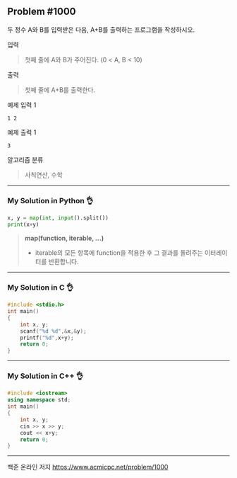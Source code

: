 ## Problem #1000

두 정수 A와 B를 입력받은 다음, A+B를 출력하는 프로그램을 작성하시오.

입력
> 첫째 줄에 A와 B가 주어진다. (0 < A, B < 10)

출력
> 첫째 줄에 A+B를 출력한다.


예제 입력 1
```
1 2
```

예제 출력 1
```
3
```

알고리즘 분류
> 사칙연산, 수학

***
### My Solution in Python :ok_hand:
```python
x, y = map(int, input().split())
print(x+y)
```

> **map(function, iterable, ...)**
> - iterable의 모든 항목에 function을 적용한 후 그 결과를 돌려주는 이터레이터를 반환합니다.
***
### My Solution in C :ok_hand:
```c
#include <stdio.h>
int main()
{
    int x, y;
    scanf("%d %d",&x,&y);
    printf("%d",x+y);
    return 0;
}
```
***
### My Solution in C++ :ok_hand:
```c++
#include <iostream>
using namespace std;
int main()
{
    int x, y;
    cin >> x >> y;
    cout << x+y;
    return 0;
}
```
***
백준 온라인 저지 https://www.acmicpc.net/problem/1000
